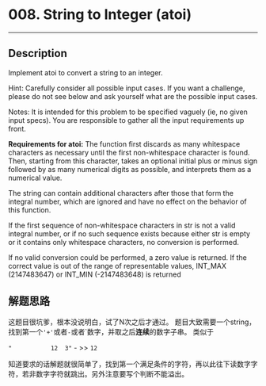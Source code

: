 # 008. String to Integer (atoi)
------------------------------------------------

## Description
Implement atoi to convert a string to an integer.

Hint: Carefully consider all possible input cases. If you want a challenge, please do not see below and ask yourself what are the possible input cases.

Notes: It is intended for this problem to be specified vaguely (ie, no given input specs). You are responsible to gather all the input requirements up front.



**Requirements for atoi:**
The function first discards as many whitespace characters as necessary until the first non-whitespace character is found. Then, starting from this character, takes an optional initial plus or minus sign followed by as many numerical digits as possible, and interprets them as a numerical value.

The string can contain additional characters after those that form the integral number, which are ignored and have no effect on the behavior of this function.

If the first sequence of non-whitespace characters in str is not a valid integral number, or if no such sequence exists because either str is empty or it contains only whitespace characters, no conversion is performed.

If no valid conversion could be performed, a zero value is returned. If the correct value is out of the range of representable values, INT_MAX (2147483647) or INT_MIN (-2147483648) is returned


## 解题思路
这题目很坑爹，根本没说明白，试了N次之后才通过。 题目大致需要一个string，找到第一个`'+'`或者`-`或者`数字，并取之后**连续**的数字子串。
类似于

`" 　　　　　　12  3"` - >> `12`

知道要求的话解题就很简单了，找到第一个满足条件的字符，再以此往下读数字字符，若非数字字符就跳出。另外注意要写个判断不能溢出。

